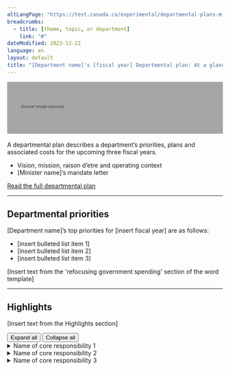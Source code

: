 ```yaml
---
altLangPage: "https://test.canada.ca/experimental/departmental-plans-ministeriels/pm-en-un-coup-doeil.html"
breadcrumbs:
  - title: [theme, topic, or department]
    link: "#"
dateModified: 2023-12-22
language: en
layout: default
title: "[Department name]'s [fiscal year] Departmental plan: At a glance"
---
```


<link rel="stylesheet" type="text/css" href="departmental-plans-ministeriels/css/theme.min.css" />
<div class="mwsgeneric-base-html parbase section">
  <img alt="" class="img-responsive center-block mrgn-tp-lg mrgn-bttm-lg" src="https://raw.githubusercontent.com/gc-proto/experimental/master/results-resultats/banner.png">
  <p>A departmental plan describes a department&rsquo;s priorities, plans and associated costs for the upcoming three fiscal years.</p>
<ul>
    <li>Vision, mission, raison d&#8217;etre and operating context</li>
    <li>[Minister name]&#8217;s mandate letter</li>
  </ul> 

 
  <div class="clearfix"></div>
  <section class="mrgn-tp-lg">
    <p><a href="https://test.canada.ca/experimental/departmental-plans-ministeriels/dp-full-page.html" class="btn btn-primary btn-lg">Read the full departmental plan</a> <span class="wb-toggle" data-toggle="{&quot;selector&quot;: &quot;main summary&quot;, &quot;print&quot;: &quot;on&quot;}"></span></p>
  </section>
  <hr>
  <section class="mrgn-bttm-lg mrgn-tp-lg">
    <h2>Departmental priorities</h2>
    <p>[Department name]’s top priorities for [insert fiscal year] are as follows:</p>
    <ul>
      <li>[insert bulleted list item 1]</li>
      <li>[insert bulleted list item 2]</li>
      <li>[insert bulleted list item 3]</li>
    </ul>
    <p>[Insert text from the 'refocusing government spending' section of the word template]</p>
</section>
  <hr>
  <section class="mrgn-bttm-lg mrgn-tp-lg">
    <h2>Highlights </h2>
    <p>[Insert text from the Highlights section]</p>
   <section id="cores"> <div class="btn-group mrgn-bttm-md">
<button type="button" class="btn btn-default wb-toggle" data-toggle="{&quot;selector&quot;: &quot;details&quot;, &quot;parent&quot;: &quot;#cores&quot;, &quot;type&quot;: &quot;on&quot;}">Expand all</button>
<button type="button" class="btn btn-default wb-toggle" data-toggle="{&quot;selector&quot;: &quot;details&quot;, &quot;parent&quot;: &quot;#cores&quot;, &quot;type&quot;: &quot;off&quot;}">Collapse all</button>
</div>
      <details class="brdr-tp brdr-rght brdr-bttm brdr-lft">
        <summary class="wb-toggle" data-toggle='{"print":"on"}'>Name of core responsibility 1</summary>
        <section>
          <p><strong>Planned spending:</strong> [Insert amount]</p>
          <p><strong>Planned human resources:</strong> [Insert amount]</p>
            <p><strong>Departmental results:</strong></p>
              <ul>
                  <li>[Insert bullet list item 1]</li>
            </ul>
             <p>More information about [name of core responsibility] [hyperlink to the full plan, core responsibility 1, progress on results section] can be found in the full plan.</p>
        </section>
      </details>
      <details class="brdr-tp brdr-rght brdr-bttm brdr-lft">
        <summary class="wb-toggle" data-toggle='{"print":"on"}'>Name of core responsibility 2</summary>
        <section>
          <p><strong>Planned spending:</strong> [Insert amount]</p>
          <p><strong>Planned human resources:</strong> [Insert amount]</p>
            <p><strong>Departmental results:</strong></p>
              <ul>
                  <li>[Insert bullet list item 1]</li>
            </ul>
             <p>More information about [name of core responsibility] [hyperlink to the full plan, core responsibility 1, progress on results section] can be found in the full plan.</p>
        </section>
      </details>
      <details class="brdr-tp brdr-rght brdr-bttm brdr-lft">
        <summary class="wb-toggle" data-toggle='{"print":"on"}'>Name of core responsibility 3</summary>
        <section>
            <p><strong>Planned spending:</strong> [Insert amount]</p>
          <p><strong>Planned human resources:</strong> [Insert amount]</p>
            <p><strong>Departmental results:</strong></p>
              <ul>
                  <li>[Insert bullet list item 1]</li>
            </ul>
            <p>More information about [name of core responsibility] [hyperlink to the full plan, core responsibility 1, progress on results section] can be found in the full plan.</p>
        </section>
      </details>
    </section>
  </section>
</div>
